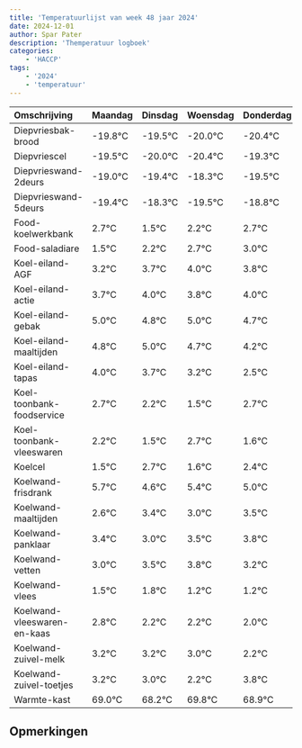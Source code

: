 ```yaml
---
title: 'Temperatuurlijst van week 48 jaar 2024'
date: 2024-12-01
author: Spar Pater
description: 'Themperatuur logboek'
categories:
    - 'HACCP'
tags:
    - '2024'
    - 'temperatuur'
---
```

|Omschrijving|Maandag|Dinsdag|Woensdag|Donderdag|Vrijdag|Zaterdag|Zondag|
|:---|:---|:---|:---|:---|:---|:---|:---|
|Diepvriesbak-brood|-19.8°C|-19.5°C|-20.0°C|-20.4°C|-19.3°C|-20.5°C|-19.8°C|
|Diepvriescel|-19.5°C|-20.0°C|-20.4°C|-19.3°C|-20.5°C|-19.8°C|-19.3°C|
|Diepvrieswand-2deurs|-19.0°C|-19.4°C|-18.3°C|-19.5°C|-18.8°C|-18.3°C|-18.0°C|
|Diepvrieswand-5deurs|-19.4°C|-18.3°C|-19.5°C|-18.8°C|-18.3°C|-18.0°C|-18.2°C|
|Food-koelwerkbank|2.7°C|1.5°C|2.2°C|2.7°C|3.0°C|2.8°C|3.0°C|
|Food-saladiare|1.5°C|2.2°C|2.7°C|3.0°C|2.8°C|3.0°C|2.7°C|
|Koel-eiland-AGF|3.2°C|3.7°C|4.0°C|3.8°C|4.0°C|3.7°C|3.2°C|
|Koel-eiland-actie|3.7°C|4.0°C|3.8°C|4.0°C|3.7°C|3.2°C|2.5°C|
|Koel-eiland-gebak|5.0°C|4.8°C|5.0°C|4.7°C|4.2°C|3.5°C|4.7°C|
|Koel-eiland-maaltijden|4.8°C|5.0°C|4.7°C|4.2°C|3.5°C|4.7°C|3.6°C|
|Koel-eiland-tapas|4.0°C|3.7°C|3.2°C|2.5°C|3.7°C|2.6°C|3.4°C|
|Koel-toonbank-foodservice|2.7°C|2.2°C|1.5°C|2.7°C|1.6°C|2.4°C|2.0°C|
|Koel-toonbank-vleeswaren|2.2°C|1.5°C|2.7°C|1.6°C|2.4°C|2.0°C|2.5°C|
|Koelcel|1.5°C|2.7°C|1.6°C|2.4°C|2.0°C|2.5°C|2.8°C|
|Koelwand-frisdrank|5.7°C|4.6°C|5.4°C|5.0°C|5.5°C|5.8°C|5.2°C|
|Koelwand-maaltijden|2.6°C|3.4°C|3.0°C|3.5°C|3.8°C|3.2°C|3.2°C|
|Koelwand-panklaar|3.4°C|3.0°C|3.5°C|3.8°C|3.2°C|3.2°C|3.0°C|
|Koelwand-vetten|3.0°C|3.5°C|3.8°C|3.2°C|3.2°C|3.0°C|2.2°C|
|Koelwand-vlees|1.5°C|1.8°C|1.2°C|1.2°C|1.0°C|0.2°C|1.8°C|
|Koelwand-vleeswaren-en-kaas|2.8°C|2.2°C|2.2°C|2.0°C|1.2°C|2.8°C|1.9°C|
|Koelwand-zuivel-melk|3.2°C|3.2°C|3.0°C|2.2°C|3.8°C|2.9°C|2.1°C|
|Koelwand-zuivel-toetjes|3.2°C|3.0°C|2.2°C|3.8°C|2.9°C|2.1°C|3.2°C|
|Warmte-kast|69.0°C|68.2°C|69.8°C|68.9°C|68.1°C|69.2°C|68.1°C|

## Opmerkingen


